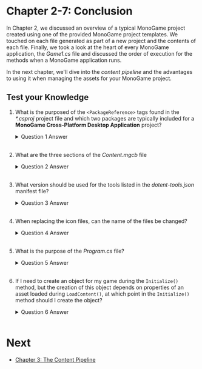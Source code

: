 # Chapter 2-7: Conclusion

In Chapter 2, we discussed an overview of a typical MonoGame project created using one of the provided MonoGame project templates.  We touched on each file generated as part of a new project and the contents of each file.  Finally, we took a look at the heart of every MonoGame application, the *Game1.cs* file and discussed the order of execution for the methods when a MonoGame application runs.

In the next chapter, we'll dive into the *content pipeline* and the advantages to using it when managing the assets for your MonoGame project.

## Test your Knowledge
1. What is the purposed of the `<PackageReference>` tags found in the *\*.csproj* project file and which two packages are typically included for a **MonoGame Cross-Platform Desktop Application** project?

    <details>

    <summary>Question 1 Answer</summary>

    > The `<PackageReference>` tags are used to add NuGet package references to the project.  For a typical MonoGame project, the following packages are included
    >
    > 1. **MonoGame.Framework.\***: This package contains the MonoGame framework code specific for the platform being targeted. For OpenGL projects it will be the **MonoGame.Framework.DesktopGL** package, and for DirectX projects it will be the **MonoGame.Framework.WindowsDX** package.
    > 2. **MonoGame.Content.Builder.Tasks**: This package includes tasks that are executed during the build process of the project.  It is responsible for automating the building of assets added to the content project and copying the compiled assets to the project build directory.

    </details><br />

2. What are the three sections of the *Content.mgcb* file

    <details>

    <summary>Question 2 Answer</summary>

    > The three sections of the *Content.mgcb* file are:
    > 1. Global Properties Section
    > 2. References Section
    > 3. Content Section
    
    </details><br />

3. What version should be used for the tools listed in the *dotent-tools.json* manifest file?

    <details>

    <summary>Question 3 Answer</summary>

    > The version of each tool should match the version of MonoGame being used by the project.
    
    </details><br />

4. When replacing the icon files, can the name of the files be changed?
   
    <details>

    <summary>Question 4 Answer</summary>

    > No, the names of the icon files must match the original names of *Icon.bmp* and *Icon.ico*.  This is because they are embedded into the assembly when the project is built and the MonoGame framework expects the embedded resources to be named exactly like these.
    
    </details><br />

5. What is the purpose of the *Program.cs* file?

    <details>

    <summary>Question 5 Answer</summary>

    > The *Program.cs* file contains the main entry point for the MonoGame application, specifying where code execution should start when the application runs.
    
    </details><br />

6. If I need to create an object for my game during the `Initialize()` method, but the creation of this object depends on properties of an asset loaded during `LoadContent()`, at which point in the `Initialize()` method should I create the object?
   
    <details>

    <summary>Question 6 Answer</summary>

    > The object should be created **after** the call to `base.Initialize()` is made.  This is because the `LoadContent()` method is called during the `base.Initialize()` call.  If an object depends on properties of content that will be loaded, and the object is created before `base.Initialize()`, then the content item won't be loaded yet, which can lead to an exception being thrown.
    
    </details><br />


# Next
- [Chapter 3: The Content Pipeline](../chapter-03-the-content-pipeline/03-00-the-content-pipeline.md)
